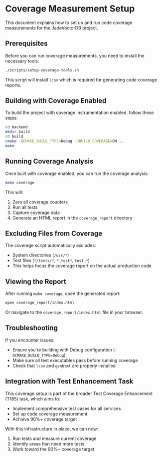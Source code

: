 # Coverage Measurement Setup

This document explains how to set up and run code coverage measurements for the JadeVectorDB project.

## Prerequisites

Before you can run coverage measurements, you need to install the necessary tools:

```bash
./scripts/setup-coverage-tools.sh
```

This script will install `lcov` which is required for generating code coverage reports.

## Building with Coverage Enabled

To build the project with coverage instrumentation enabled, follow these steps:

```bash
cd backend
mkdir build
cd build
cmake -DCMAKE_BUILD_TYPE=Debug -DBUILD_COVERAGE=ON ..
make
```

## Running Coverage Analysis

Once built with coverage enabled, you can run the coverage analysis:

```bash
make coverage
```

This will:
1. Zero all coverage counters
2. Run all tests
3. Capture coverage data
4. Generate an HTML report in the `coverage_report` directory

## Excluding Files from Coverage

The coverage script automatically excludes:
- System directories (`/usr/*`)
- Test files (`*/tests/*`, `*_test*`, `test_*`)
- This helps focus the coverage report on the actual production code

## Viewing the Report

After running `make coverage`, open the generated report:

```bash
open coverage_report/index.html
```

Or navigate to the `coverage_report/index.html` file in your browser.

## Troubleshooting

If you encounter issues:
- Ensure you're building with Debug configuration (`-DCMAKE_BUILD_TYPE=Debug`)
- Make sure all test executables pass before running coverage
- Check that `lcov` and `genhtml` are properly installed

## Integration with Test Enhancement Task

This coverage setup is part of the broader Test Coverage Enhancement (T185) task, which aims to:
- Implement comprehensive test cases for all services
- Set up code coverage measurement
- Achieve 90%+ coverage target

With this infrastructure in place, we can now:
1. Run tests and measure current coverage
2. Identify areas that need more tests
3. Work toward the 90%+ coverage target